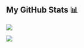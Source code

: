 ## My GitHub Stats 📊
<a href="https://github.com/oleg-glingeanua/github-readme-stats">
  <img align="center" src="https://github-readme-stats.vercel.app/api?username=oleg-glingeanu&count_private=true&show_icons=true&theme=radical" />
</a>
<p></p>
<a href="https://github.com/oleg-glingeanu/convoychat">
  <img align="center" src="https://github-readme-stats.vercel.app/api/top-langs/?username=oleg-glingeanu&layout=compact" />
</a>
